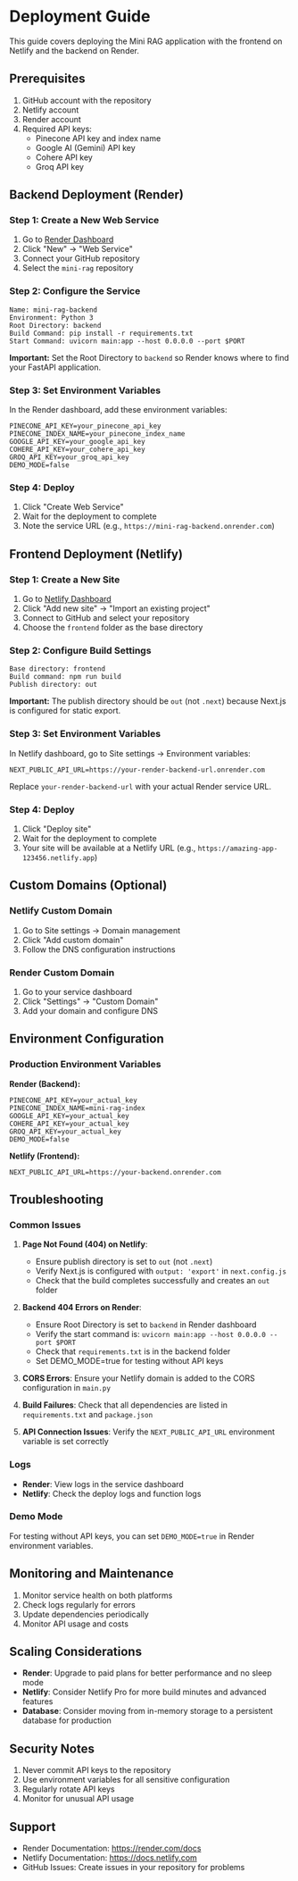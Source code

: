 # Deployment Guide

This guide covers deploying the Mini RAG application with the frontend on Netlify and the backend on Render.

## Prerequisites

1. GitHub account with the repository
2. Netlify account
3. Render account
4. Required API keys:
   - Pinecone API key and index name
   - Google AI (Gemini) API key
   - Cohere API key
   - Groq API key

## Backend Deployment (Render)

### Step 1: Create a New Web Service

1. Go to [Render Dashboard](https://dashboard.render.com/)
2. Click "New" → "Web Service"
3. Connect your GitHub repository
4. Select the `mini-rag` repository

### Step 2: Configure the Service

```
Name: mini-rag-backend
Environment: Python 3
Root Directory: backend
Build Command: pip install -r requirements.txt
Start Command: uvicorn main:app --host 0.0.0.0 --port $PORT
```

**Important:** Set the Root Directory to `backend` so Render knows where to find your FastAPI application.

### Step 3: Set Environment Variables

In the Render dashboard, add these environment variables:

```
PINECONE_API_KEY=your_pinecone_api_key
PINECONE_INDEX_NAME=your_pinecone_index_name
GOOGLE_API_KEY=your_google_api_key
COHERE_API_KEY=your_cohere_api_key
GROQ_API_KEY=your_groq_api_key
DEMO_MODE=false
```

### Step 4: Deploy

1. Click "Create Web Service"
2. Wait for the deployment to complete
3. Note the service URL (e.g., `https://mini-rag-backend.onrender.com`)

## Frontend Deployment (Netlify)

### Step 1: Create a New Site

1. Go to [Netlify Dashboard](https://app.netlify.com/)
2. Click "Add new site" → "Import an existing project"
3. Connect to GitHub and select your repository
4. Choose the `frontend` folder as the base directory

### Step 2: Configure Build Settings

```
Base directory: frontend
Build command: npm run build
Publish directory: out
```

**Important:** The publish directory should be `out` (not `.next`) because Next.js is configured for static export.

### Step 3: Set Environment Variables

In Netlify dashboard, go to Site settings → Environment variables:

```wh
NEXT_PUBLIC_API_URL=https://your-render-backend-url.onrender.com
```

Replace `your-render-backend-url` with your actual Render service URL.

### Step 4: Deploy

1. Click "Deploy site"
2. Wait for the deployment to complete
3. Your site will be available at a Netlify URL (e.g., `https://amazing-app-123456.netlify.app`)

## Custom Domains (Optional)

### Netlify Custom Domain

1. Go to Site settings → Domain management
2. Click "Add custom domain"
3. Follow the DNS configuration instructions

### Render Custom Domain

1. Go to your service dashboard
2. Click "Settings" → "Custom Domain"
3. Add your domain and configure DNS

## Environment Configuration

### Production Environment Variables

**Render (Backend):**
```env
PINECONE_API_KEY=your_actual_key
PINECONE_INDEX_NAME=mini-rag-index
GOOGLE_API_KEY=your_actual_key
COHERE_API_KEY=your_actual_key
GROQ_API_KEY=your_actual_key
DEMO_MODE=false
```

**Netlify (Frontend):**
```env
NEXT_PUBLIC_API_URL=https://your-backend.onrender.com
```

## Troubleshooting

### Common Issues

1. **Page Not Found (404) on Netlify**: 
   - Ensure publish directory is set to `out` (not `.next`)
   - Verify Next.js is configured with `output: 'export'` in `next.config.js`
   - Check that the build completes successfully and creates an `out` folder

2. **Backend 404 Errors on Render**:
   - Ensure Root Directory is set to `backend` in Render dashboard
   - Verify the start command is: `uvicorn main:app --host 0.0.0.0 --port $PORT`
   - Check that `requirements.txt` is in the backend folder
   - Set DEMO_MODE=true for testing without API keys
   
3. **CORS Errors**: Ensure your Netlify domain is added to the CORS configuration in `main.py`

4. **Build Failures**: Check that all dependencies are listed in `requirements.txt` and `package.json`

5. **API Connection Issues**: Verify the `NEXT_PUBLIC_API_URL` environment variable is set correctly

### Logs

- **Render**: View logs in the service dashboard
- **Netlify**: Check the deploy logs and function logs

### Demo Mode

For testing without API keys, you can set `DEMO_MODE=true` in Render environment variables.

## Monitoring and Maintenance

1. Monitor service health on both platforms
2. Check logs regularly for errors
3. Update dependencies periodically
4. Monitor API usage and costs

## Scaling Considerations

- **Render**: Upgrade to paid plans for better performance and no sleep mode
- **Netlify**: Consider Netlify Pro for more build minutes and advanced features
- **Database**: Consider moving from in-memory storage to a persistent database for production

## Security Notes

1. Never commit API keys to the repository
2. Use environment variables for all sensitive configuration
3. Regularly rotate API keys
4. Monitor for unusual API usage

## Support

- Render Documentation: https://render.com/docs
- Netlify Documentation: https://docs.netlify.com
- GitHub Issues: Create issues in your repository for problems
